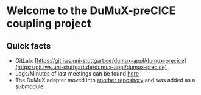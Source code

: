 # Welcome to the DuMuX-preCICE coupling project

## Quick facts

- GitLab: [https://git.iws.uni-stuttgart.de/dumux-appl/dumux-precice](https://git.iws.uni-stuttgart.de/dumux-appl/dumux-precice)
- Logs/Minutes of last meetings can be found [here](logs/logs.md)
- The DuMuX adapter moved into [another repository](git@gitlab-sgs.informatik.uni-stuttgart.de:jaustar/dumux-precice-wrapper.git) and was added as a submodule.

